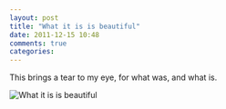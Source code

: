```yaml
---
layout: post
title: "What it is is beautiful"
date: 2011-12-15 10:48
comments: true
categories: 
---
```


This brings a tear to my eye, for what was, and what is.

![What it is is beautiful](http://static.monkinetic.com/images/LEGO_ad_1970s-20111215-133240.png)